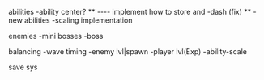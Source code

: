 abilities
 -ability center? ** ---- implement how to store and 
 -dash (fix) **
 -new abilities
 -scaling implementation

enemies
 -mini bosses
 -boss

balancing
 -wave timing
    -enemy lvl|spawn
 -player lvl(Exp)
    -ability-scale

save sys